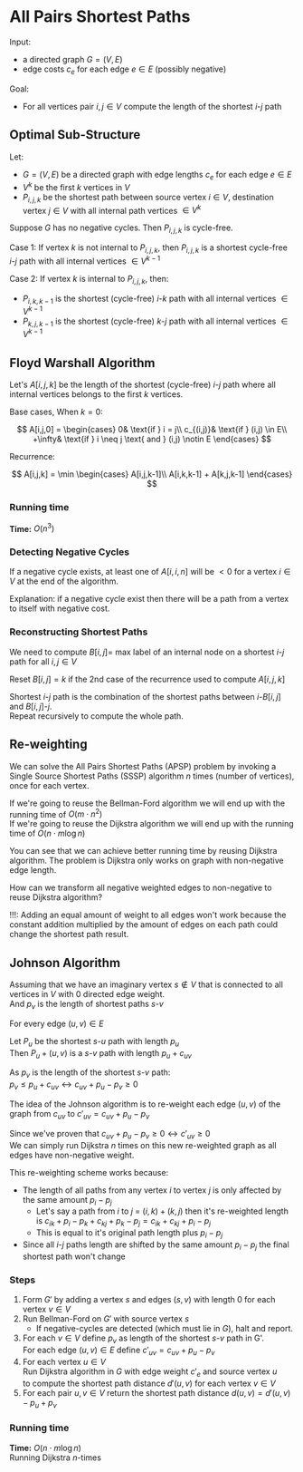 # All Pairs Shortest Paths

Input:

- a directed graph $G=(V,E)$
- edge costs $c_e$ for each edge $e \in E$ (possibly negative)

Goal:

- For all vertices pair $i,j \in V$ compute the length of the shortest $i$-$j$ path

## Optimal Sub-Structure

Let:

- $G=(V,E)$ be a directed graph with edge lengths $c_e$ for each edge $e \in E$
- $V^k$ be the first $k$ vertices in $V$
- $P_{i,j,k}$ be the shortest path between source vertex $i \in V$, destination vertex $j \in V$ with all internal path vertices $\in V^k$

Suppose $G$ has no negative cycles. Then $P_{i,j,k}$ is cycle-free.

Case 1: If vertex $k$ is not internal to $P_{i,j,k}$, then $P_{i,j,k}$ is a shortest cycle-free $i$-$j$ path with all internal vertices $\in V^{k-1}$

Case 2: If vertex $k$ is internal to $P_{i,j,k}$, then:

- $P_{i,k,k-1}$ is the shortest (cycle-free) $i$-$k$ path with all internal vertices $\in V^{k-1}$
- $P_{k,j,k-1}$ is the shortest (cycle-free) $k$-$j$ path with all internal vertices $\in V^{k-1}$

## Floyd Warshall Algorithm

Let's $A[i,j,k]$ be the length of the shortest (cycle-free) $i$-$j$ path where all internal vertices belongs to the first $k$ vertices.

Base cases, When $k = 0$:

$$
A[i,j,0] = \begin{cases}
    0& \text{if } i = j\\
    c_{(i,j)}& \text{if } (i,j) \in E\\
    +\infty& \text{if } i \neq j \text{ and } (i,j) \notin E
\end{cases}
$$

Recurrence:

$$
A[i,j,k] = \min \begin{cases}
A[i,j,k-1]\\
A[i,k,k-1] + A[k,j,k-1]
\end{cases}
$$

### Running time

**Time:** $O(n^3)$  

### Detecting Negative Cycles

If a negative cycle exists, at least one of $A[i,i,n]$ will be $\lt 0$ for a vertex $i \in V$ at the end of the algorithm.

Explanation: if a negative cycle exist then there will be a path from a vertex to itself with negative cost.

### Reconstructing Shortest Paths

We need to compute $B[i,j] =$ max label of an internal node on a shortest $i$-$j$ path for all $i,j \in V$

Reset $B[i,j] = k$ if the 2nd case of the recurrence used to compute $A[i,j,k]$

Shortest $i$-$j$ path is the combination of the shortest paths between $i$-$B[i,j]$ and $B[i,j]$-$j$.  
Repeat recursively to compute the whole path.

## Re-weighting

We can solve the All Pairs Shortest Paths (APSP) problem by invoking a Single Source Shortest Paths (SSSP) algorithm $n$ times (number of vertices), once for each vertex.

If we're going to reuse the Bellman-Ford algorithm we will end up with the running time of $O(m \cdot n^2)$  
If we're going to reuse the Dijkstra algorithm we will end up with the running time of $O(n \cdot m \log{n})$

You can see that we can achieve better running time by reusing Dijkstra algorithm. The problem is Dijkstra only works on graph with non-negative edge length.

How can we transform all negative weighted edges to non-negative to reuse Dijkstra algorithm?

!!!: Adding an equal amount of weight to all edges won't work because the constant addition multiplied by the amount of edges on each path could change the shortest path result.

## Johnson Algorithm

Assuming that we have an imaginary vertex $s \notin V$ that is connected to all vertices in $V$ with 0 directed edge weight.  
And $p_v$ is the length of shortest paths $s$-$v$

For every edge $(u,v) \in E$

Let $P_u$ be the shortest $s$-$u$ path with length $p_u$  
Then $P_u + (u,v)$ is a $s$-$v$ path with length $p_u + c_{uv}$  

As $p_v$ is the length of the shortest $s$-$v$ path:  
$p_v \leq p_u + c_{uv} \leftrightarrow c_{uv} + p_u - p_v \geq 0$

The idea of the Johnson algorithm is to re-weight each edge $(u,v)$ of the graph from $c_{uv}$ to $c'_{uv} = c_{uv} + p_u - p_v$

Since we've proven that $c_{uv} + p_u - p_v \geq 0 \leftrightarrow c'_{uv} \geq 0$  
We can simply run Dijkstra $n$ times on this new re-weighted graph as all edges have non-negative weight.

This re-weighting scheme works because:

- The length of all paths from any vertex $i$ to vertex $j$ is only affected by the same amount $p_i - p_j$
  - Let's say a path from $i$ to $j$ = $(i,k) + (k,j)$ then it's re-weighted length is $c_{ik} + p_i - p_k + c_{kj} + p_k - p_j = c_{ik} + c_{kj} + p_i - p_j$
  - This is equal to it's original path length plus $p_i - p_j$
- Since all $i$-$j$ paths length are shifted by the same amount $p_i - p_j$ the final shortest path won't change

### Steps

1. Form $G'$ by adding a vertex $s$ and edges $(s,v)$ with length $0$ for each vertex $v \in V$
2. Run Bellman-Ford on $G'$ with source vertex $s$
   - If negative-cycles are detected (which must lie in $G$), halt and report.
3. For each $v \in V$ define $p_v$ as length of the shortest $s$-$v$ path in G'.  
   For each edge $(u, v) \in E$ define $c'_{uv} = c_{uv} + p_u - p_v$
4. For each vertex $u \in V$  
   Run Dijkstra algorithm in $G$ with edge weight $c'_e$ and source vertex $u$  
   to compute the shortest path distance $d'(u,v)$ for each vertex $v \in V$
5. For each pair $u,v \in V$ return the shortest path distance $d(u,v) = d'(u,v) - p_u + p_v$

### Running time

**Time:** $O(n \cdot m\log n)$  
Running Dijkstra $n$-times
